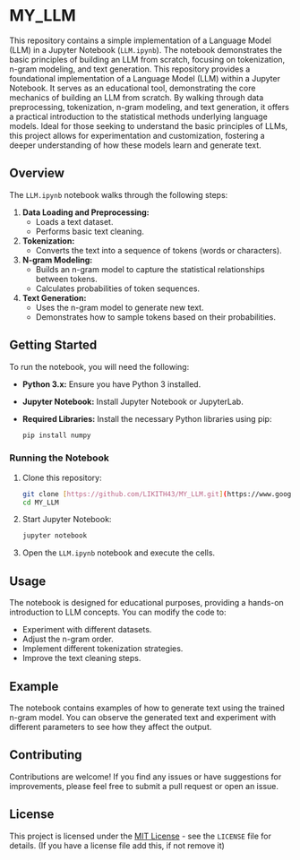 # MY_LLM

This repository contains a simple implementation of a Language Model (LLM) in a Jupyter Notebook (`LLM.ipynb`). The notebook demonstrates the basic principles of building an LLM from scratch, focusing on tokenization, n-gram modeling, and text generation.
This repository provides a foundational implementation of a Language Model (LLM) within a Jupyter Notebook. It serves as an educational tool, demonstrating the core mechanics of building an LLM from scratch. By walking through data preprocessing, tokenization, n-gram modeling, and text generation, it offers a practical introduction to the statistical methods underlying language models. Ideal for those seeking to understand the basic principles of LLMs, this project allows for experimentation and customization, fostering a deeper understanding of how these models learn and generate text.

## Overview

The `LLM.ipynb` notebook walks through the following steps:

1.  **Data Loading and Preprocessing:**
    * Loads a text dataset.
    * Performs basic text cleaning.
2.  **Tokenization:**
    * Converts the text into a sequence of tokens (words or characters).
3.  **N-gram Modeling:**
    * Builds an n-gram model to capture the statistical relationships between tokens.
    * Calculates probabilities of token sequences.
4.  **Text Generation:**
    * Uses the n-gram model to generate new text.
    * Demonstrates how to sample tokens based on their probabilities.

## Getting Started

To run the notebook, you will need the following:

* **Python 3.x:** Ensure you have Python 3 installed.
* **Jupyter Notebook:** Install Jupyter Notebook or JupyterLab.
* **Required Libraries:** Install the necessary Python libraries using pip:

    ```bash
    pip install numpy
    ```

### Running the Notebook

1.  Clone this repository:

    ```bash
    git clone [https://github.com/LIKITH43/MY_LLM.git](https://www.google.com/search?q=https://github.com/LIKITH43/MY_LLM.git)
    cd MY_LLM
    ```

2.  Start Jupyter Notebook:

    ```bash
    jupyter notebook
    ```

3.  Open the `LLM.ipynb` notebook and execute the cells.

## Usage

The notebook is designed for educational purposes, providing a hands-on introduction to LLM concepts. You can modify the code to:

* Experiment with different datasets.
* Adjust the n-gram order.
* Implement different tokenization strategies.
* Improve the text cleaning steps.

## Example

The notebook contains examples of how to generate text using the trained n-gram model. You can observe the generated text and experiment with different parameters to see how they affect the output.

## Contributing

Contributions are welcome! If you find any issues or have suggestions for improvements, please feel free to submit a pull request or open an issue.

## License

This project is licensed under the [MIT License](LICENSE) - see the `LICENSE` file for details. (If you have a license file add this, if not remove it)
